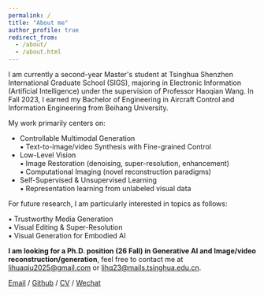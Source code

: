 ```yaml
---
permalink: /
title: "About me"
author_profile: true
redirect_from: 
  - /about/
  - /about.html
---
```


I am currently a second-year Master's student at Tsinghua Shenzhen International Graduate School (SIGS), majoring in Electronic Information (Artificial Intelligence) under the supervision of Professor Haoqian Wang. In Fall 2023, I earned my Bachelor of Engineering in Aircraft Control and Information Engineering from Beihang University.

My work primarily centers on:  

- Controllable Multimodal Generation  
  ▪ Text-to-image/video Synthesis with Fine-grained Control  
- Low-Level Vision  
  ▪ Image Restoration (denoising, super-resolution, enhancement)  
  ▪ Computational Imaging (novel reconstruction paradigms)  
- Self-Supervised & Unsupervised Learning  
  ▪ Representation learning from unlabeled visual data  

For future research, I am particularly interested in topics as follows:

▪ Trustworthy Media Generation  
▪ Visual Editing & Super-Resolution  
▪ Visual Generation for Embodied AI  

**I am looking for a Ph.D. position (26 Fall) in Generative AI and Image/video reconstruction/generation**, feel free to contact me at lihuaqiu2025@gmail.com or lihq23@mails.tsinghua.edu.cn. 

[Email](mailto:lihuaqiu2025@gmail.com) / [Github](https://github.com/huaqlili) / [CV](../assets/lihuaqiu_cv_202506.pdf) / [Wechat](../images/Wechat.png) 



